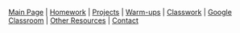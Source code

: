 [Main Page] | [Homework] | [Projects] | [Warm-ups] | [Classwork] | [Google Classroom] | [Other Resources] | [Contact]


[Main Page]: /index.md
[Homework]: /homework/index.md
[Projects]: /projects/index.md
[Warm-ups]: /warmups/index.md
[Classwork]: /classwork/index.md
[Google Classroom]: http://classroom.google.com
[Other Resources]: /links.md
[Contact]: /contact.md
